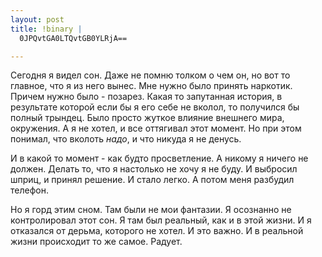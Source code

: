 ```yaml
--- 
layout: post
title: !binary |
  0JPQvtGA0LTQvtGB0YLRjA==

---
```

<p>Сегодня я видел сон. Даже не помню толком о чем он, но вот то главное, что я из него вынес.
Мне нужно было принять наркотик. Причем нужно было - позарез. Какая то запутанная история, в результате которой если бы я его себе не вколол, то получился бы полный трындец. Было просто жуткое влияние внешнего мира, окружения. А я не хотел, и все оттягивал этот момент. Но при этом понимал, что вколоть <em>надо</em>, и что никуда я не денусь. </p>

<p>И в какой то момент - как будто просветление. А никому я ничего не должен. Делать то, что я настолько не хочу я не буду. И выбросил шприц, и принял решение. И стало легко. А потом меня разбудил телефон.</p>

<p>Но я горд этим сном. Там были не мои фантазии. Я осознанно не контролировал этот сон. Я там был реальный, как и в этой жизни. И я отказался от дерьма, которого не хотел. И это важно. И в реальной жизни происходит то же самое. Радует.</p>
